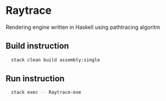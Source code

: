 # Raytrace
Rendering engine written in Haskell using pathtracing algoritm

## Build instruction
``` bash
  stack clean build assembly:single
```

## Run instruction
``` bash
  stack exec -- Raytrace-exe
```

